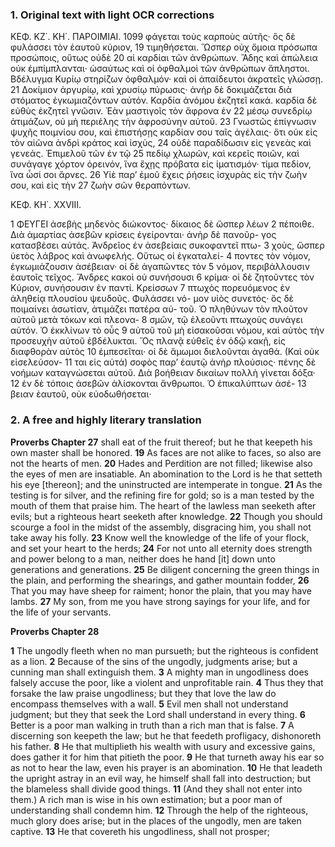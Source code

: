 ### 1. Original text with light OCR corrections

ΚΕΦ. ΚΖ΄. ΚΗ΄. ΠΑΡΟΙΜΙΑΙ. 1099
φάγεται τοὺς καρποὺς αὐτῆς· ὃς δὲ φυλάσσει τὸν ἑαυτοῦ κύριον,
19 τιμηθήσεται. Ὥσπερ οὐχ ὅμοια πρόσωπα προσώποις, οὕτως οὐδὲ
20 αἱ καρδίαι τῶν ἀνθρώπων. Ἅδης καὶ ἀπώλεια οὐκ ἐμπίμπλανται·
ὡσαύτως καὶ οἱ ὀφθαλμοὶ τῶν ἀνθρώπων ἄπληστοι. Βδέλυγμα
Κυρίῳ στηρίζων ὀφθαλμόν· καὶ οἱ ἀπαίδευτοι ἀκρατεῖς γλώσσῃ.
21 Δοκίμιον ἀργυρίῳ, καὶ χρυσίῳ πύρωσις· ἀνὴρ δὲ δοκιμάζεται διὰ
στόματος ἐγκωμιαζόντων αὐτόν. Καρδία ἀνόμου ἐκζητεῖ κακά.
καρδία δὲ εὐθὺς ἐκζητεῖ γνῶσιν. Ἐὰν μαστιγοῖς τὸν ἄφρονα ἐν
22 μέσῳ συνεδρίῳ ἀτιμάζων, οὐ μὴ περιέλης τὴν ἀφροσύνην αὐτοῦ.
23 Γνωστῶς ἐπίγνωσιν ψυχῆς ποιμνίου σου, καὶ ἐπιστήσῃς καρδίαν
σου ταῖς ἀγέλαις· ὅτι οὐκ εἰς τὸν αἰῶνα ἀνδρὶ κράτος καὶ ἰσχὺς,
24 οὐδὲ παραδίδωσιν εἰς γενεὰς καὶ γενεάς. Ἐπιμελοῦ τῶν ἐν τῷ
25 πεδίῳ χλωρῶν, καὶ κερεῖς ποιῶν, καὶ συνάγαγε χόρτον ὀρεινόν,
ἵνα ἔχῃς πρόβατα εἰς ἱματισμόν· τίμα πεδίον, ἵνα ὦσί σοι ἄρνες.
26 Υἱὲ παρ’ ἐμοῦ ἔχεις ῥήσεις ἰσχυρὰς εἰς τὴν ζωὴν σου, καὶ εἰς τὴν
27 ζωὴν σῶν θεραπόντων.

ΚΕΦ. ΚΗ΄. XXVIII.

1 ΦΕΥΓΕΙ ἀσεβὴς μηδενὸς διώκοντος· δίκαιος δὲ ὥσπερ λέων
2 πέποιθε. Διὰ ἁμαρτίας ἀσεβῶν κρίσεις ἐγείρονται· ἀνὴρ δὲ πανοῦρ-
γος κατασβέσει αὐτάς. Ἀνδρεῖος ἐν ἀσεβείαις συκοφαντεῖ πτω-
3 χοὺς, ὥσπερ ὑετὸς λάβρος καὶ ἀνωφελής. Οὕτως οἱ ἐγκαταλεί-
4 ποντες τὸν νόμον, ἐγκωμιάζουσιν ἀσέβειαν· οἱ δὲ ἀγαπῶντες τὸν
5 νόμον, περιβάλλουσιν ἑαυτοῖς τεῖχος. Ἄνδρες κακοὶ οὐ συνήσουσι
6 κρίμα· οἱ δὲ ζητοῦντες τὸν Κύριον, συνήσουσιν ἐν παντί. Κρείσσων
7 πτωχὸς πορευόμενος ἐν ἀληθείᾳ πλουσίου ψευδοῦς. Φυλάσσει νό-
μον υἱὸς συνετός· ὃς δὲ ποιμαίνει ἀσωτίαν, ἀτιμάζει πατέρα αὐ-
τοῦ. Ὁ πληθύνων τὸν πλοῦτον αὐτοῦ μετὰ τόκων καὶ πλεονα-
8 σμῶν, τῷ ἐλεοῦντι πτωχοὺς συνάγει αὐτόν. Ὁ ἐκκλίνων τὸ οὖς
9 αὐτοῦ τοῦ μὴ εἰσακοῦσαι νόμου, καὶ αὐτὸς τὴν προσευχὴν αὐτοῦ
ἐβδέλυκται. Ὃς πλανᾷ εὐθεῖς ἐν ὁδῷ κακῇ, εἰς διαφθορὰν αὐτὸς
10 ἐμπεσεῖται· οἱ δὲ ἄμωμοι διελοῦνται ἀγαθά. (Καὶ οὐκ εἰσελεύσον-
11 ται εἰς αὐτά) σοφὸς παρ’ ἑαυτῷ ἀνὴρ πλούσιος· πένης δὲ νοήμων
καταγνώσεται αὐτοῦ. Διὰ βοήθειαν δικαίων πολλὴ γίνεται δόξα·
12 ἐν δὲ τόποις ἀσεβῶν ἁλίσκονται ἄνθρωποι. Ὁ ἐπικαλύπτων ἀσέ-
13 βειαν ἑαυτοῦ, οὐκ εὐοδωθήσεται·

### 2. A free and highly literary translation

**Proverbs Chapter 27**
shall eat of the fruit thereof; but he that keepeth his own master shall be honored.
**19** As faces are not alike to faces, so also are not the hearts of men.
**20** Hades and Perdition are not filled; likewise also the eyes of men are insatiable. An abomination to the Lord is he that setteth his eye [thereon]; and the uninstructed are intemperate in tongue.
**21** As the testing is for silver, and the refining fire for gold; so is a man tested by the mouth of them that praise him. The heart of the lawless man seeketh after evils; but a righteous heart seeketh after knowledge.
**22** Though you should scourge a fool in the midst of the assembly, disgracing him, you shall not take away his folly.
**23** Know well the knowledge of the life of your flock, and set your heart to the herds;
**24** For not unto all eternity does strength and power belong to a man, neither does he hand [it] down unto generations and generations.
**25** Be diligent concerning the green things in the plain, and performing the shearings, and gather mountain fodder,
**26** That you may have sheep for raiment; honor the plain, that you may have lambs.
**27** My son, from me you have strong sayings for your life, and for the life of your servants.

**Proverbs Chapter 28**

**1** The ungodly fleeth when no man pursueth; but the righteous is confident as a lion.
**2** Because of the sins of the ungodly, judgments arise; but a cunning man shall extinguish them.
**3** A mighty man in ungodliness does falsely accuse the poor, like a violent and unprofitable rain.
**4** Thus they that forsake the law praise ungodliness; but they that love the law do encompass themselves with a wall.
**5** Evil men shall not understand judgment; but they that seek the Lord shall understand in every thing.
**6** Better is a poor man walking in truth than a rich man that is false.
**7** A discerning son keepeth the law; but he that feedeth profligacy, dishonoreth his father.
**8** He that multiplieth his wealth with usury and excessive gains, does gather it for him that pitieth the poor.
**9** He that turneth away his ear so as not to hear the law, even his prayer is an abomination.
**10** He that leadeth the upright astray in an evil way, he himself shall fall into destruction; but the blameless shall divide good things.
**11** (And they shall not enter into them.) A rich man is wise in his own estimation; but a poor man of understanding shall condemn him.
**12** Through the help of the righteous, much glory does arise; but in the places of the ungodly, men are taken captive.
**13** He that covereth his ungodliness, shall not prosper;